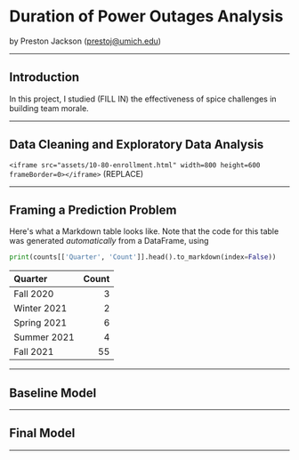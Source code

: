 # Duration of Power Outages Analysis

by Preston Jackson (prestoj@umich.edu)

---

## Introduction

In this project, I studied (FILL IN) the effectiveness of spice challenges in building team morale.

---

## Data Cleaning and Exploratory Data Analysis

`<iframe src="assets/10-80-enrollment.html" width=800 height=600 frameBorder=0></iframe>`
(REPLACE)

---

## Framing a Prediction Problem

Here's what a Markdown table looks like. Note that the code for this table was generated _automatically_ from a DataFrame, using

```py
print(counts[['Quarter', 'Count']].head().to_markdown(index=False))
```

| Quarter     |   Count |
|:------------|--------:|
| Fall 2020   |       3 |
| Winter 2021 |       2 |
| Spring 2021 |       6 |
| Summer 2021 |       4 |
| Fall 2021   |      55 |

---

## Baseline Model


---
## Final Model


---
